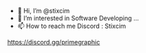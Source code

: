 - 👋 Hi, I’m @stixcim
- 👀 I’m interested in Software Developing ...
- 📫 How to reach me Discord : Stixcim

https://discord.gg/primegraphic
